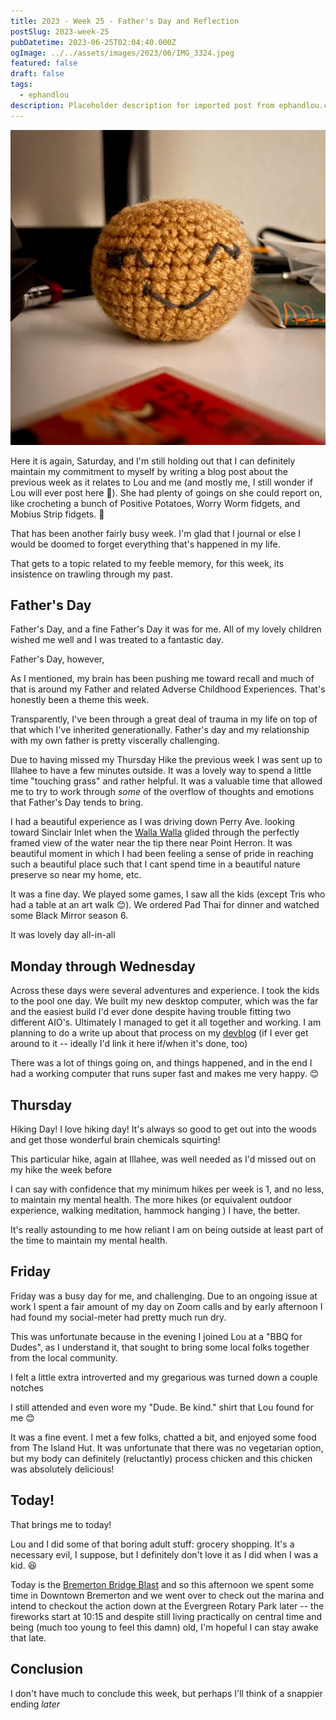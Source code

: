 ```yaml
---
title: 2023 - Week 25 - Father's Day and Reflection
postSlug: 2023-week-25
pubDatetime: 2023-06-25T02:04:40.000Z
ogImage: ../../assets/images/2023/06/IMG_3324.jpeg
featured: false
draft: false
tags:
  - ephandlou
description: Placeholder description for imported post from ephandlou.com
---
```


![Featured Image](../../assets/images/2023/06/IMG_3324.jpeg)

Here it is again, Saturday, and I'm still holding out that I can definitely maintain my commitment to myself by writing a blog post about the previous week as it relates to Lou and me (and mostly me, I still wonder if Lou will ever post here 🤔). She had plenty of goings on she could report on, like crocheting a bunch of Positive Potatoes, Worry Worm fidgets, and Mobius Strip fidgets. 🤩

That has been another fairly busy week. I'm glad that I journal or else I would be doomed to forget everything that's happened in my life.

That gets to a topic related to my feeble memory, for this week, its insistence on trawling through my past.

## Father's Day

Father's Day, and a fine Father's Day it was for me. All of my lovely children wished me well and I was treated to a fantastic day.

Father's Day, however,

As I mentioned, my brain has been pushing me toward recall and much of that is around my Father and related Adverse Childhood Experiences. That's honestly been a theme this week.

Transparently, I've been through a great deal of trauma in my life on top of that which I've inherited generationally. Father's day and my relationship with my own father is pretty viscerally challenging.

Due to having missed my Thursday Hike the previous week I was sent up to Illahee to have a few minutes outside. It was a lovely way to spend a little time "touching grass" and rather helpful. It was a valuable time that allowed me to try to work through _some_ of the overflow of thoughts and emotions that Father's Day tends to bring.

I had a beautiful experience as I was driving down Perry Ave. looking toward Sinclair Inlet when the [Walla Walla](https://en.wikipedia.org/wiki/MV_Walla_Walla) glided through the perfectly framed view of the water near the tip there near Point Herron. It was beautiful moment in which I had been feeling a sense of pride in reaching such a beautiful place such that I cant spend time in a beautiful nature preserve so near my home, etc.

It was a fine day. We played some games, I saw all the kids (except Tris who had a table at an art walk 😊). We ordered Pad Thai for dinner and watched some Black Mirror season 6.

It was lovely day all-in-all

## Monday through Wednesday

Across these days were several adventures and experience. I took the kids to the pool one day. We built my new desktop computer, which was the far and the easiest build I'd ever done despite having trouble fitting two different AIO's. Ultimately I managed to get it all together and working. I am planning to do a write up about that process on my [devblog](https://ephbaum.dev) (if I ever get around to it -- ideally I'd link it here if/when it's done, too)

There was a lot of things going on, and things happened, and in the end I had a working computer that runs super fast and makes me very happy. 😊

## Thursday

Hiking Day! I love hiking day! It's always so good to get out into the woods and get those wonderful brain chemicals squirting!

This particular hike, again at Illahee, was well needed as I'd missed out on my hike the week before

I can say with confidence that my minimum hikes per week is 1, and no less, to maintain my mental health. The more hikes (or equivalent outdoor experience, walking meditation, hammock hanging ) I have, the better.

It's really astounding to me how reliant I am on being outside at least part of the time to maintain my mental health.

## Friday

Friday was a busy day for me, and challenging. Due to an ongoing issue at work I spent a fair amount of my day on Zoom calls and by early afternoon I had found my social-meter had pretty much run dry.

This was unfortunate because in the evening I joined Lou at a "BBQ for Dudes", as I understand it, that sought to bring some local folks together from the local community.

I felt a little extra introverted and my gregarious was turned down a couple notches

I still attended and even wore my "Dude. Be kind." shirt that Lou found for me 😊

It was a fine event. I met a few folks, chatted a bit, and enjoyed some food from The Island Hut. It was unfortunate that there was no vegetarian option, but my body can definitely (reluctantly) process chicken and this chicken was absolutely delicious!

## Today!

That brings me to today!

Lou and I did some of that boring adult stuff: grocery shopping. It's a necessary evil, I suppose, but I definitely don't love it as I did when I was a kid. 😆

Today is the [Bremerton Bridge Blast](https://www.bremertonbridgeblast.com/) and so this afternoon we spent some time in Downtown Bremerton and we went over to check out the marina and intend to checkout the action down at the Evergreen Rotary Park later -- the fireworks start at 10:15 and despite still living practically on central time and being (much too young to feel this damn) old, I'm hopeful I can stay awake that late.

## Conclusion

I don't have much to conclude this week, but perhaps I'll think of a snappier ending _later_
